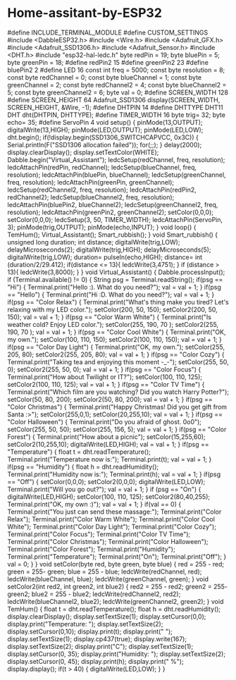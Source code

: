 # Home-assitant-by-ESP32
#define INCLUDE_TERMINAL_MODULE #define CUSTOM_SETTINGS #include &lt;DabbleESP32.h> #include &lt;Wire.h> #include &lt;Adafruit_GFX.h> #include &lt;Adafruit_SSD1306.h> #include &lt;Adafruit_Sensor.h> #include &lt;DHT.h> #include "esp32-hal-ledc.h" byte redPin = 19; byte bluePin = 5; byte greenPin = 18; #define redPin2 15 #define greenPin2 23 #define bluePin2 2 #define LED 16 const int freq = 5000; const byte resolution = 8; const byte redChannel = 0; const byte blueChannel = 1; const byte greenChannel = 2; const byte redChannel2 = 4; const byte blueChannel2 = 5; const byte greenChannel2 = 6; byte val = 0; #define SCREEN_WIDTH 128 #define SCREEN_HEIGHT 64 Adafruit_SSD1306 display(SCREEN_WIDTH, SCREEN_HEIGHT, &amp;Wire, -1); #define DHTPIN 14 #define DHTTYPE    DHT11 DHT dht(DHTPIN, DHTTYPE); #define TIMER_WIDTH 16 byte trig= 32; byte echo= 35; #define ServoPin 4 void setup() {   pinMode(13,OUTPUT);   digitalWrite(13,HIGH);   pinMode(LED,OUTPUT);   pinMode(LED,LOW);   dht.begin();   if(!display.begin(SSD1306_SWITCHCAPVCC, 0x3C))   {     Serial.println(F("SSD1306 allocation failed"));     for(;;);   }   delay(2000);   display.clearDisplay();   display.setTextColor(WHITE);   Dabble.begin("Virtual_Assistant");   ledcSetup(redChannel, freq, resolution);   ledcAttachPin(redPin, redChannel);   ledcSetup(blueChannel, freq, resolution);   ledcAttachPin(bluePin, blueChannel);   ledcSetup(greenChannel, freq, resolution);   ledcAttachPin(greenPin, greenChannel);   ledcSetup(redChannel2, freq, resolution);   ledcAttachPin(redPin2, redChannel2);   ledcSetup(blueChannel2, freq, resolution);   ledcAttachPin(bluePin2, blueChannel2);   ledcSetup(greenChannel2, freq, resolution);   ledcAttachPin(greenPin2, greenChannel2);   setColor(0,0,0);   setColor(0,0,0);   ledcSetup(3, 50, TIMER_WIDTH);   ledcAttachPin(ServoPin, 3);   pinMode(trig,OUTPUT);   pinMode(echo,INPUT); } void loop() {   TemHum();   Virtual_Assistant();   Smart_rubbish(); } void Smart_rubbish() {   unsigned long duration;   int distance;   digitalWrite(trig,LOW);   delayMicroseconds(2);   digitalWrite(trig,HIGH);   delayMicroseconds(5);   digitalWrite(trig,LOW);   duration= pulseIn(echo,HIGH);   distance= int (duration/2/29.412);   if(distance &lt;= 13){     ledcWrite(3,4751);     }   if (distance > 13){     ledcWrite(3,8000);   } } void Virtual_Assistant() {   Dabble.processInput();   if (Terminal.available() != 0)   {     String psg = Terminal.readString();     if(psg == "Hi")     {       Terminal.print("Hello :). What do you need?");       val = val + 1;     }     if(psg == "Hello")     {       Terminal.print("Hi :D. What do you need?");       val = val + 1;     }     if(psg == "Color Relax")     {       Terminal.print("What's thing make you tired? Let's relaxing with my LED color.");       setColor(200, 50, 150);       setColor2(200, 50, 150);       val = val + 1;     }     if(psg == "Color Warm White")     {       Terminal.print("Is weather cold? Enjoy LED color.");       setColor(255, 190, 70 );       setColor2(255, 190, 70 );       val = val + 1;     }     if(psg == "Color Cool White")     {       Terminal.print("OK, my own.");       setColor(100, 110, 150);       setColor2(100, 110, 150);       val = val + 1;     }     if(psg == "Color Day Light")     {       Terminal.print("OK, my own.");       setColor(255, 205, 80);       setColor2(255, 205, 80);       val = val + 1;     }     if(psg == "Color Cozy")     {       Terminal.print("Taking tea and enjoying this moment -_-");       setColor(255, 50, 0);       setColor2(255, 50, 0);       val = val + 1;     }     if(psg == "Color Focus")     {       Terminal.print("How about Twilight or IT?");       setColor(100, 110, 125);       setColor2(100, 110, 125);       val = val + 1;     }     if(psg == "Color TV Time")     {       Terminal.print("Which film are you watching? Did you watch Harry Potter?");       setColor(50, 80, 200);       setColor2(50, 80, 200);       val = val + 1;     }     if(psg == "Color Christmas")     {       Terminal.print("Happy Christmas! Did you get gift from Santa :>");       setColor(255,0,1);       setColor(20,255,10);       val = val + 1;     }     if(psg == "Color Halloween")     {       Terminal.print("Do you afraid of ghost. 0o0");       setColor(255, 50, 50);       setColor(255, 156, 5);       val = val + 1;     }     if(psg == "Color Forest")     {       Terminal.print("How about a picnic");       setColor(15,255,60);       setColor2(10,255,10);       digitalWrite(LED,HIGH);       val = val + 1;     }     if(psg == "Temperature")     {       float t = dht.readTemperature();       Terminal.print("Temperature now is:");       Terminal.print(t);       val = val + 1;     }     if(psg == "Humidity")     {       float h = dht.readHumidity();       Terminal.print("Humidity now is:");       Terminal.print(h);       val = val + 1;     }     if(psg == "Off")     {       setColor(0,0,0);       setColor2(0,0,0);       digitalWrite(LED,LOW);       Terminal.print("Will you go out?");       val = val + 1;     }     if (psg == "On")     {       digitalWrite(LED,HIGH);       setColor(100, 110, 125);       setColor2(80,40,255);       Terminal.print("OK, my own :)");       val = val + 1;     }     if(val == 0)     {       Terminal.print("You just can send these massage:");       Terminal.print("Color Relax");       Terminal.print("Color Warm White");       Terminal.print("Color Cool White");       Terminal.print("Color Day Light");       Terminal.print("Color Cozy");       Terminal.print("Color Focus");       Terminal.print("Color TV Time");       Terminal.print("Color Christmas");       Terminal.print("Color Halloween");       Terminal.print("Color Forest");       Terminal.print("Humidity");       Terminal.print("Temperature");       Terminal.print("On");       Terminal.print("Off");     }     val = 0;   } } void setColor(byte red, byte green, byte blue) {   red = 255 - red;   green = 255- green;   blue = 255 - blue;   ledcWrite(redChannel, red);   ledcWrite(blueChannel, blue);   ledcWrite(greenChannel, green); } void setColor2(int red2, int green2, int blue2) {   red2 = 255 - red2;   green2 = 255- green2;   blue2 = 255 - blue2;   ledcWrite(redChannel2, red2);   ledcWrite(blueChannel2, blue2);   ledcWrite(greenChannel2, green2); } void TemHum() {   float t = dht.readTemperature();   float h = dht.readHumidity();   display.clearDisplay();   display.setTextSize(1);   display.setCursor(0,0);   display.print("Temperature: ");   display.setTextSize(2);   display.setCursor(0,10);   display.print(t);   display.print(" ");   display.setTextSize(1);   display.cp437(true);   display.write(167);   display.setTextSize(2);   display.print("C");   display.setTextSize(1);   display.setCursor(0, 35);   display.print("Humidity: ");   display.setTextSize(2);   display.setCursor(0, 45);   display.print(h);   display.print(" %");   display.display();   if(t > 40)   {     digitalWrite(LED,LOW);   } }
